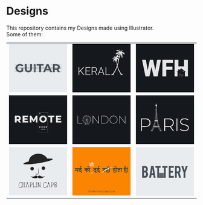 # Designs
This repository contains my Designs made using Illustrator.<br>
Some of them:<br>
<table>
<tr><td><img src="./2020-12/png/02.12.2020.png"></td><td><img src="./2020-12/png/25.12.2020.png"></td><td><img src="./2021-01/png/05.01.2021.png"></td></tr>
<tr><td><img src="./2020-12/png/08.12.2020.png"></td><td><img src="./2020-12/png/16.12.2020.png"></td><td><img src="./2020-12/png/18.12.2020.png"></td></tr>
<tr><td><img src="./2020-11/png/18.11.2020.png"></td><td><img src="./2020-11/png/19.11.2020.png"></td><td><img src="./2020-11/png/28.11.2020.png"></td></tr>
</table>
